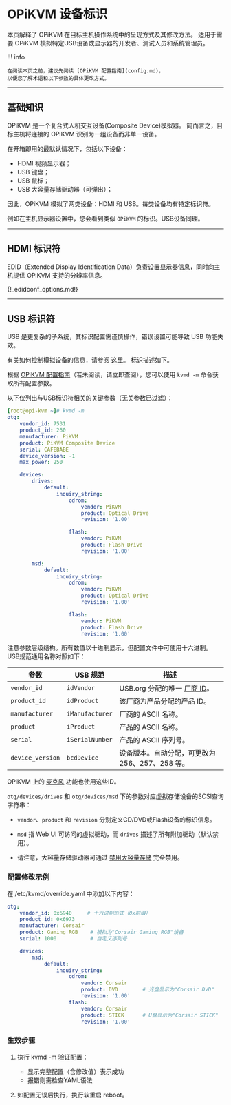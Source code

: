 # OPiKVM 设备标识

本页解释了 OPiKVM 在目标主机操作系统中的呈现方式及其修改方法。
适用于需要 OPiKVM 模拟特定USB设备或显示器的开发者、测试人员和系统管理员。

!!! info

    在阅读本页之前，建议先阅读 [OPiKVM 配置指南](config.md)，
    以便您了解术语和以下参数的具体更改方式。

-----

## 基础知识

OPiKVM 是一个复合式人机交互设备(Composite Device)模拟器。
简而言之，目标主机将连接的 OPiKVM 识别为一组设备而非单一设备。

在开箱即用的最默认情况下，包括以下设备：

* HDMI 视频显示器；
* USB 键盘；
* USB 鼠标；
* USB 大容量存储驱动器（可弹出）；

因此，OPiKVM 模拟了两类设备：HDMI 和 USB。每类设备均有特定标识符。

例如在主机显示器设置中，您会看到类似 `OPiKVM` 的标识。USB设备同理。

-----

## HDMI 标识符

EDID（Extended Display Identification Data）负责设置显示器信息，同时向主机提供 OPiKVM 支持的分辨率信息。

{!_edidconf_options.md!}

-----

## USB 标识符

USB 是更复杂的子系统，其标识配置需谨慎操作，错误设置可能导致 USB 功能失效。

有关如何控制模拟设备的信息，请参阅 [这里](usb.md)。
标识描述如下。

根据 [OPiKVM 配置指南](config.md)（若未阅读，请立即查阅），您可以使用 `kvmd -m` 命令获取所有配置参数。

以下仅列出与USB标识符相关的关键参数（无关参数已过滤）：

```yaml
[root@opi-kvm ~]# kvmd -m
otg:
    vendor_id: 7531
    product_id: 260
    manufacturer: PiKVM
    product: PiKVM Composite Device
    serial: CAFEBABE
    device_version: -1
    max_power: 250

    devices:
        drives:
            default:
                inquiry_string:
                    cdrom:
                        vendor: PiKVM
                        product: Optical Drive
                        revision: '1.00'

                    flash:
                        vendor: PiKVM
                        product: Flash Drive
                        revision: '1.00'

        msd:
            default:
                inquiry_string:
                    cdrom:
                        vendor: PiKVM
                        product: Optical Drive
                        revision: '1.00'

                    flash:
                        vendor: PiKVM
                        product: Flash Drive
                        revision: '1.00'
```

注意参数层级结构。所有数值以十进制显示，但配置文件中可使用十六进制。
USB规范通用名称对照如下：

| 参数             | USB 规范          | 描述                                         |
|------------------|-------------------|----------------------------------------------|
| `vendor_id`      | `idVendor`        | USB.org 分配的唯一 [厂商 ID](https://usb.org/sites/default/files/vendor_ids051920_0.pdf)。   |
| `product_id`     | `idProduct`       | 该厂商为产品分配的产品 ID。                 |
| `manufacturer`   | `iManufacturer`   | 厂商的 ASCII 名称。                          |
| `product`        | `iProduct`        | 产品的 ASCII 名称。                          |
| `serial`         | `iSerialNumber`   | 产品的 ASCII 序列号。                       |
| `device_version` | `bcdDevice`       | 设备版本。自动分配，可更改为 256、257、258 等。 |

OPiKVM 上的 [麦克风](audio.md#microphone-outgoing-audio) 功能也使用这些ID。

`otg/devices/drives` 和 `otg/devices/msd` 下的参数对应虚拟存储设备的SCSI查询字符串：

* `vendor`、`product` 和 `revision` 分别定义CD/DVD或Flash设备的标识信息。

* `msd` 指 Web UI 可访问的虚拟驱动，而 `drives` 描述了所有附加驱动（默认禁用）。

* 请注意，大容量存储驱动器可通过 [禁用大容量存储](msd.md#disabling-mass-storage) 完全禁用。

### 配置修改示例

在 /etc/kvmd/override.yaml 中添加以下内容：

```yaml
otg:
    vendor_id: 0x6940     # 十六进制形式（0x前缀）
    product_id: 0x6973
    manufacturer: Corsair
    product: Gaming RGB    # 模拟为"Corsair Gaming RGB"设备
    serial: 1000           # 自定义序列号

    devices:
        msd:
            default:
                inquiry_string:
                    cdrom:
                        vendor: Corsair
                        product: DVD        # 光盘显示为"Corsair DVD"
                        revision: '1.00'
                    flash:
                        vendor: Corsair
                        product: STICK      # U盘显示为"Corsair STICK"
                        revision: '1.00'
```

### 生效步骤

1. 执行 kvmd -m 验证配置：

    * 显示完整配置（含修改值）表示成功
    * 报错则需检查YAML语法

2. 如配置无误后执行，执行软重启 reboot。
